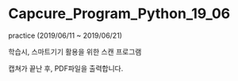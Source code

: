 # Capcure_Program_Python_19_06
practice (2019/06/11 ~ 2019/06/21)

학습시, 스마트기기 활용을 위한 스캔 프로그램

캡쳐가 끝난 후, PDF파일을 출력합니다.
